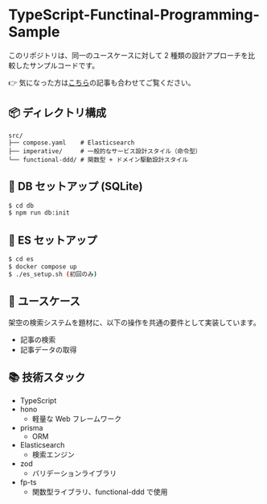 # TypeScript-Functinal-Programming-Sample

このリポジトリは、同一のユースケースに対して 2 種類の設計アプローチを比較したサンプルコードです。

👉 気になった方は[こちら](https://zenn.dev/maaaashi/articles/aea1a85753acf6)の記事も合わせてご覧ください。

## 📦 ディレクトリ構成

```
src/
├── compose.yaml    # Elasticsearch
├── imperative/     # 一般的なサービス設計スタイル（命令型）
└── functional-ddd/ # 関数型 + ドメイン駆動設計スタイル
```

## 🔧 DB セットアップ (SQLite)

```bash
$ cd db
$ npm run db:init
```

## 🔧 ES セットアップ

```bash
$ cd es
$ docker compose up
$ ./es_setup.sh (初回のみ)
```

## 🧩 ユースケース

架空の検索システムを題材に、以下の操作を共通の要件として実装しています。

- 記事の検索
- 記事データの取得

## 📚 技術スタック

- TypeScript
- hono
  - 軽量な Web フレームワーク
- prisma
  - ORM
- Elasticsearch
  - 検索エンジン
- zod
  - バリデーションライブラリ
- fp-ts
  - 関数型ライブラリ、functional-ddd で使用
